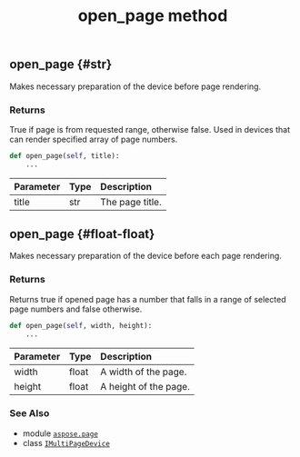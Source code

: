 ﻿---
title: open_page method
second_title: Aspose.Page for Python via .NET API References
description: 
type: docs
weight: 40
url: /python-net/aspose.page/imultipagedevice/open_page/
is_root: false
---

## open_page {#str}

Makes necessary preparation of the device before page rendering.


### Returns 


True if page is from requested range, otherwise false.
Used in devices that can render specified array of page numbers.


```python
def open_page(self, title):
    ...
```


| Parameter | Type | Description |
| :- | :- | :- |
| title | str | The page title. |


## open_page {#float-float}

Makes necessary preparation of the device before each page rendering.


### Returns 


Returns true if opened page has a number that falls in a range of selected page numbers and false otherwise.


```python
def open_page(self, width, height):
    ...
```


| Parameter | Type | Description |
| :- | :- | :- |
| width | float | A width of the page. |
| height | float | A height of the page. |



### See Also
* module [`aspose.page`](../../)
* class [`IMultiPageDevice`](/page/python-net/aspose.page/imultipagedevice)
